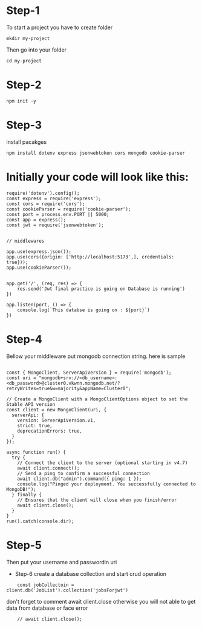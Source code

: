 # Step-1
To start a project you have to create folder
```
mkdir my-project
```
Then go into your folder
```
cd my-project
```
# Step-2

```
npm init -y
```
# Step-3
install pacakges
```
npm install dotenv express jsonwebtoken cors mongodb cookie-parser
```

# Initially your code will look like this:
```
require('dotenv').config();
const express = require('express');
const cors = require('cors');
const cookieParser = require('cookie-parser');
const port = process.env.PORT || 5000;
const app = express();
const jwt = require('jsonwebtoken');


// middlewares

app.use(express.json());
app.use(cors({origin: ['http://localhost:5173',], credentials: true}));
app.use(cookieParser());


app.get('/', (req, res) => {
    res.send('Jwt final practice is going on Database is running')
})

app.listen(port, () => {
    console.log(`This databse is going on : ${port}`)
})
```

# Step-4
Bellow your middleware put mongodb connection string.
here is sample
```

const { MongoClient, ServerApiVersion } = require('mongodb');
const uri = "mongodb+srv://<db_username>:<db_password>@cluster0.vkwnn.mongodb.net/?retryWrites=true&w=majority&appName=Cluster0";

// Create a MongoClient with a MongoClientOptions object to set the Stable API version
const client = new MongoClient(uri, {
  serverApi: {
    version: ServerApiVersion.v1,
    strict: true,
    deprecationErrors: true,
  }
});

async function run() {
  try {
    // Connect the client to the server	(optional starting in v4.7)
    await client.connect();
    // Send a ping to confirm a successful connection
    await client.db("admin").command({ ping: 1 });
    console.log("Pinged your deployment. You successfully connected to MongoDB!");
  } finally {
    // Ensures that the client will close when you finish/error
    await client.close();
  }
}
run().catch(console.dir);

```

# Step-5
Then put your username and passwordin uri

* Step-6 
create a database collection and start crud operation
```
    const jobCollectoin = client.db('JobList').collection('jobsForjwt')
```
don't forget to comment await client.close otherwise you will not able to get data from database or face error
```
    // await client.close();
```